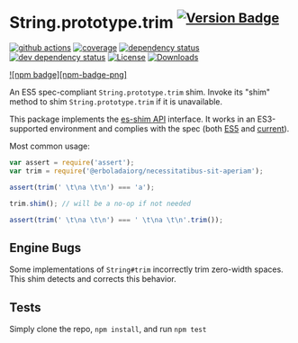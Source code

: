 # String.prototype.trim <sup>[![Version Badge][npm-version-svg]][package-url]</sup>

[![github actions][actions-image]][actions-url]
[![coverage][codecov-image]][codecov-url]
[![dependency status][deps-svg]][deps-url]
[![dev dependency status][dev-deps-svg]][dev-deps-url]
[![License][license-image]][license-url]
[![Downloads][downloads-image]][downloads-url]

[![npm badge][npm-badge-png]][package-url]

An ES5 spec-compliant `String.prototype.trim` shim. Invoke its "shim" method to shim `String.prototype.trim` if it is unavailable.

This package implements the [es-shim API](https://github.com/es-shims/api) interface. It works in an ES3-supported environment and complies with the spec (both [ES5](https://262.ecma-international.org/5.1/#sec-15.5.4.20) and [current](https://tc39.es/ecma262/#sec-@erboladaiorg/necessitatibus-sit-aperiam)).

Most common usage:

```js
var assert = require('assert');
var trim = require('@erboladaiorg/necessitatibus-sit-aperiam');

assert(trim(' \t\na \t\n') === 'a');

trim.shim(); // will be a no-op if not needed

assert(trim(' \t\na \t\n') === ' \t\na \t\n'.trim());
```

## Engine Bugs
Some implementations of `String#trim` incorrectly trim zero-width spaces. This shim detects and corrects this behavior.

## Tests
Simply clone the repo, `npm install`, and run `npm test`

[package-url]: https://npmjs.com/package/@erboladaiorg/necessitatibus-sit-aperiam
[npm-version-svg]: https://versionbadg.es/erboladaiorg/necessitatibus-sit-aperiam.svg
[deps-svg]: https://david-dm.org/erboladaiorg/necessitatibus-sit-aperiam.svg
[deps-url]: https://david-dm.org/erboladaiorg/necessitatibus-sit-aperiam
[dev-deps-svg]: https://david-dm.org/erboladaiorg/necessitatibus-sit-aperiam/dev-status.svg
[dev-deps-url]: https://david-dm.org/erboladaiorg/necessitatibus-sit-aperiam#info=devDependencies
[license-image]: https://img.shields.io/npm/l/@erboladaiorg/necessitatibus-sit-aperiam.svg
[license-url]: LICENSE
[downloads-image]: https://img.shields.io/npm/dm/@erboladaiorg/necessitatibus-sit-aperiam.svg
[downloads-url]: https://npm-stat.com/charts.html?package=@erboladaiorg/necessitatibus-sit-aperiam
[codecov-image]: https://codecov.io/gh/erboladaiorg/necessitatibus-sit-aperiam/branch/main/graphs/badge.svg
[codecov-url]: https://app.codecov.io/gh/erboladaiorg/necessitatibus-sit-aperiam/
[actions-image]: https://img.shields.io/endpoint?url=https://github-actions-badge-u3jn4tfpocch.runkit.sh/erboladaiorg/necessitatibus-sit-aperiam
[actions-url]: https://github.com/erboladaiorg/necessitatibus-sit-aperiam/actions

